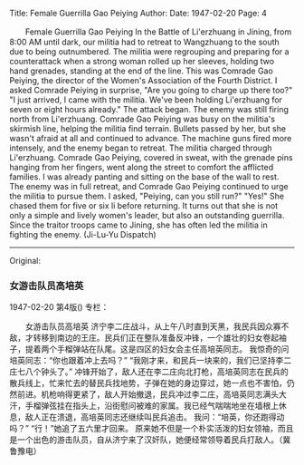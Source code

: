 Title: Female Guerrilla Gao Peiying
Author:
Date: 1947-02-20
Page: 4

　　Female Guerrilla Gao Peiying
    In the Battle of Li'erzhuang in Jining, from 8:00 AM until dark, our militia had to retreat to Wangzhuang to the south due to being outnumbered. The militia were regrouping and preparing for a counterattack when a strong woman rolled up her sleeves, holding two hand grenades, standing at the end of the line. This was Comrade Gao Peiying, the director of the Women's Association of the Fourth District.
    I asked Comrade Peiying in surprise, "Are you going to charge up there too?"
    "I just arrived, I came with the militia. We've been holding Li'erzhuang for seven or eight hours already."
    The attack began. The enemy was still firing north from Li'erzhuang. Comrade Gao Peiying was busy on the militia's skirmish line, helping the militia find terrain. Bullets passed by her, but she wasn't afraid at all and continued to advance. The machine guns fired more intensely, and the enemy began to retreat. The militia charged through Li'erzhuang. Comrade Gao Peiying, covered in sweat, with the grenade pins hanging from her fingers, went along the street to comfort the afflicted families. I was already panting and sitting on the base of the wall to rest. The enemy was in full retreat, and Comrade Gao Peiying continued to urge the militia to pursue them.
    I asked, "Peiying, can you still run?"
    "Yes!" She chased them for five or six li before returning.
    It turns out that she is not only a simple and lively women's leader, but also an outstanding guerrilla. Since the traitor troops came to Jining, she has often led the militia in fighting the enemy. (Ji-Lu-Yu Dispatch)



<hr /> 

Original: 


### 女游击队员高培英

1947-02-20
第4版()
专栏：

　　女游击队员高培英
    济宁李二庄战斗，从上午八时直到天黑，我民兵因众寡不敌，才转移到南边的王庄。民兵们正在整队准备反冲锋，一个雄壮的妇女卷起袖子，提着两个手榴弹站在队尾。这是四区的妇女会主任高培英同志。
    我惊奇的问培英同志：“你也跟着冲上去吗？”
    “我刚才来，和民兵一块来的，我们已坚持李二庄七八个钟头了。”
    冲锋开始了，敌人还在李二庄向北打枪，高培英同志在民兵的散兵线上，忙来忙去的替民兵找地势，子弹在她的身边穿过，她一点也不害怕，仍然前进。机枪响得更紧了，敌人开始撤退，民兵冲过李二庄，高培英同志满头大汗，手榴弹弦挂在指头上，沿街慰问被难的家属。我已经气喘喘地坐在墙根上休息，敌人正在溃退，高培英同志还继续叫民兵追击。
    我问：“培英，你还跑得动吗？”
    “行！”她追了五六里才回来。
    原来她不但是一个朴实活泼的妇女领袖，而且是一个出色的游击队员，自从济宁来了汉奸队，她便经常领导着民兵打敌人。（冀鲁豫电）
